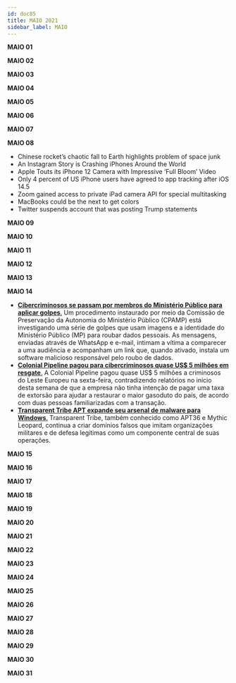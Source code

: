 ```yaml
---
id: doc85
title: MAIO 2021
sidebar_label: MAIO
---
```


**MAIO 01**

**MAIO 02**

**MAIO 03**

**MAIO 04**

**MAIO 05**

**MAIO 06**

**MAIO 07**

**MAIO 08**

- Chinese rocket’s chaotic fall to Earth highlights problem of space junk
- An Instagram Story is Crashing iPhones Around the World
- Apple Touts its iPhone 12 Camera with Impressive ‘Full Bloom’ Video
- Only 4 percent of US iPhone users have agreed to app tracking after iOS 14.5
- Zoom gained access to private iPad camera API for special multitasking
- MacBooks could be the next to get colors
- Twitter suspends account that was posting Trump statements

**MAIO 09**

**MAIO 10**

**MAIO 11**

**MAIO 12**

**MAIO 13**

**MAIO 14**

- [**Cibercriminosos se passam por membros do Ministério Público para aplicar golpes**.]() Um procedimento instaurado por meio da Comissão de Preservação da Autonomia do Ministério Público (CPAMP) está investigando uma série de golpes que usam imagens e a identidade do Ministério Público (MP) para roubar dados pessoais. As mensagens, enviadas através de WhatsApp e e-mail, intimam a vítima a comparecer a uma audiência e acompanham um link que, quando ativado, instala um software malicioso responsável pelo roubo de dados.
- [**Colonial Pipeline pagou para cibercriminosos quase US$ 5 milhões em resgate**.]() A Colonial Pipeline pagou quase US$ 5 milhões a criminosos do Leste Europeu na sexta-feira, contradizendo relatórios no início desta semana de que a empresa não tinha intenção de pagar uma taxa de extorsão para ajudar a restaurar o maior gasoduto do país, de acordo com duas pessoas familiarizadas com a transação.
- [**Transparent Tribe APT expande seu arsenal de malware para Windows**.]() Transparent Tribe, também conhecido como APT36 e Mythic Leopard, continua a criar domínios falsos que imitam organizações militares e de defesa legítimas como um componente central de suas operações.

**MAIO 15**

**MAIO 16**

**MAIO 17**

**MAIO 18**

**MAIO 19**

**MAIO 20**

**MAIO 21**

**MAIO 22**

**MAIO 23**

**MAIO 24**

**MAIO 25**

**MAIO 26**

**MAIO 27**

**MAIO 28**

**MAIO 29**

**MAIO 30**

**MAIO 31**

